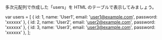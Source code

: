 多次元配列で作成した「users」を HTML のテーブルで表示してみましょう。

var users = [
{ id: 1, name: 'User1', email: 'user1@example.com', password: 'xxxxxx' },
{ id: 2, name: 'User2', email: 'user2@example.com', password: 'xxxxxx' },
{ id: 3, name: 'User3', email: 'user3@example.com', password: 'xxxxxx' },
];
